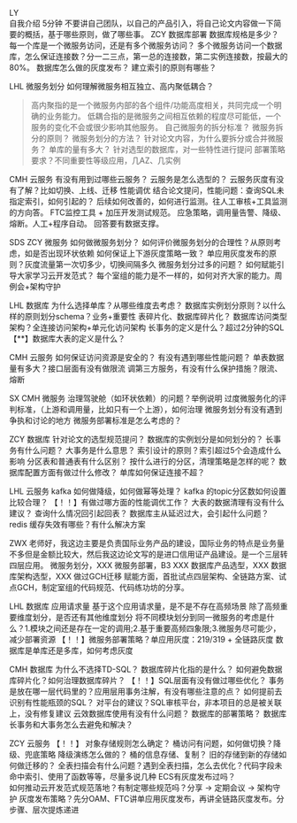 LY  
自我介绍
5分钟 不要讲自己团队，以自己的产品引入，将自己论文内容做一下简要的概括，基于哪些原则，做了哪些事。
ZCY 数据库部署
数据库规格是多少？
每一个库是一个微服务访问，还是有多个微服务访问？
多个微服务访问一个数据库，怎么保证连接数？分一二三点，第一总的连接数，第二实例连接数，按最大的80%。
数据库怎么做的灰度发布？
建立索引的原则有哪些？

LHL 微服务划分
如何理解微服务相互独立、高内聚低耦合？
> 高内聚指的是一个微服务内部的各个组件/功能高度相关，共同完成一个明确的业务能力。
> 低耦合指的是微服务之间相互依赖的程度尽可能低，一个服务的变化不会或很少影响其他服务。
自己微服务的拆分标准？
微服务拆分的原则？
微服务划分的方法？
针对论文内容，为什么要拆分或合并微服务？
单库的量有多大？
针对选型的数据库，对一些特性进行提问
部署策略要求？不同重要性等级应用，几AZ、几实例

CMH
云服务
有没有用到过哪些云服务？
云服务是怎么选型的？
云服务灰度有没有了解？比如切换、上线、迁移
性能调优
结合论文提问，性能问题：查询SQL未指定索引，如何引起的？
后续如何改善的，如何进行监测。往人工审核+工具监测的方向答。
FTC监控工具 + 加压开发测试规范。
应急策略，调用量告警、降级、熔断。人工+程序自动。
回答要有数据支撑。

SDS
ZCY 微服务
如何做微服务划分？
如何评价微服务划分的合理性？从原则考虑，如是否出现环状依赖
如何保证上下游灰度策略一致？
单应用灰度发布的原则？灰度流量第一次切多少，切换间隔多久
微服务划分过多的问题？
如何赋能引导大家学习云开发范式？
每个室组的能力是不一样的，如何对齐大家的能力。周例会+架构守护

LHL 数据库
为什么选择单库？从哪些维度去考虑？
数据库实例划分原则？以什么样的原则划分schema？业务+重要性
表碎片化、数据库碎片化？
数据库访问类型架构？全连接访问架构+单元化访问架构
长事务的定义是什么？超过2分钟的SQL
【**】数据库大表的定义是什么？

CMH 云服务
如何保证访问资源是安全的？
有没有遇到哪些性能问题？
单表数据量有多大？接口层面有没有做限流
调第三方服务，有没有什么保护措施？限流、熔断

SX
CMH 微服务
治理驾驶舱（如环状依赖）的问题？举例说明
过度微服务化的评判标准，（上游和调用量，比如只有一个上游），如何治理
微服务划分有没有遇到争执和讨论的地方
微服务部署标准是怎么考虑的？

ZCY 数据库
针对论文的选型规范提问？
数据库的实例划分是如何划分的？
长事务有什么问题？
大事务是什么意思？
索引设计的原则？索引超过5个会造成什么影响
分区表和普通表有什么区别？
按什么进行的分区，清理策略是怎样的呢？
数据库配置方面有做过什么修改？
单库如何保证连接不超？

LHL 云服务
kafka 如何做降级，如何做幂等处理？
kafka 的topic分区数如何设置比较合理？
【！！】有做过哪方面的性能调优工作？
大表的数据清理有没有什么建议？
查询什么情况回引起回表？
数据库主从延迟过大，会引起什么问题？
redis 缓存失效有哪些？有什么解决方案

ZWX
老师好，我这边主要是负责国际业务产品的建设，国际业务的特点是业务量不多但是金额比较大，然后我这边论文写的是进口信用证产品建设。是一个三层转四层应用。
微服务划分，XXX
微服务部署，B3 XXX
数据库产品选型，XXX
数据库架构选型，XXX
做过GCH迁移
赋能方面，首批试点四层架构、全链路方案、试点GCH，制定室组的代码规范、代码练功坊的分享。

LHL 数据库
应用请求量
基于这个应用请求量，是不是不存在高频场景
除了高频重要维度划分，是否还有其他维度划分
将不同模块划分到同一微服务的考虑是什么？1.模块之间还是存在一定的调用;2.基于重要高频四象限;3.微服务尽可能少，减少部署资源
【！！】微服务部署策略？单应用灰度：219/319 + 全链路灰度
数据库是单库还是多库，如何考虑灰度

CMH 数据库
为什么不选择TD-SQL？
数据库碎片化指的是什么？
如何避免数据库碎片化？如何治理数据库碎片？
【！！】SQL层面有没有做过哪些优化？
事务是放在哪一层代码里的？应用层用事务注解，有没有哪些注意的点？
如何提前去识别有性能瓶颈的SQL？
对平台的建议？SQL审核平台，非本项目的总是被关联上，没有修复建议
云效数据库使用有没有什么问题？
数据库的部署策略？
数据库长事务和大事务怎么去避免和解决？

ZCY 云服务
【！！】
对象存储规则怎么确定？
桶访问有问题，如何做切换？降级、兜底策略
降级演练怎么做的？
桶的信息存储、复制？
旧的存储到新的存储如何做迁移的？
全表扫描会有什么问题？遇到全表扫描，怎么去优化？代码字段未命中索引、使用了函数等等，尽量多说几种
ECS有灰度发布过吗？  
如何推动云开发范式规范落地？有制定哪些规范吗？分享 -> 定期会议 -> 架构守护
灰度发布策略？先分OAM、FTC讲单应用灰度发布，再讲全链路灰度发布。分步骤、层次提炼递进


























